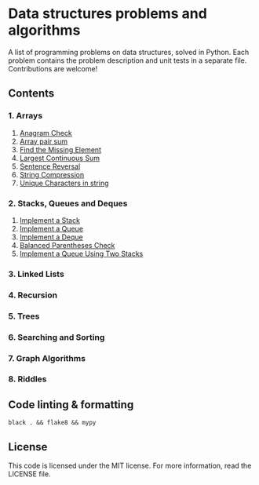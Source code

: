 # Data structures problems and algorithms

A list of programming problems on data structures, solved in Python.
Each problem contains the problem description and unit tests in a separate file. Contributions are welcome!

## Contents

### 1. Arrays

1. [Anagram Check](https://github.com/orfeasa/data-structure-problems/tree/master/01.%20Arrays/01-01%20Anagram%20Check)
1. [Array pair sum](https://github.com/orfeasa/data-structure-problems/tree/master/01.%20Arrays/01-02%20Array%20pair%20sum)
1. [Find the Missing Element](https://github.com/orfeasa/data-structure-problems/tree/master/01.%20Arrays/01-03%20Find%20the%20Missing%20Element)
1. [Largest Continuous Sum](https://github.com/orfeasa/data-structure-problems/tree/master/01.%20Arrays/01-04%20Largest%20Continuous%20Sum)
1. [Sentence Reversal](https://github.com/orfeasa/data-structure-problems/tree/master/01.%20Arrays/01-05%20Sentence%20Reversal)
1. [String Compression](https://github.com/orfeasa/data-structure-problems/tree/master/01.%20Arrays/01-06%20String%20Compression)
1. [Unique Characters in string](https://github.com/orfeasa/data-structure-problems/tree/master/01.%20Arrays/01-07%20Unique%20Characters%20in%20string)

### 2. Stacks, Queues and Deques

1. [Implement a Stack](https://github.com/orfeasa/data-structure-problems/tree/master/02.%20Stacks%2C%20Queues%20and%20Deques/02-01%20Implement%20a%20Stack)
1. [Implement a Queue](https://github.com/orfeasa/data-structure-problems/tree/master/02.%20Stacks%2C%20Queues%20and%20Deques/02-02%20Implement%20a%20Queue)
1. [Implement a Deque](https://github.com/orfeasa/data-structure-problems/tree/master/02.%20Stacks%2C%20Queues%20and%20Deques/02-03%20Implement%20a%20Deque)
1. [Balanced Parentheses Check](https://github.com/orfeasa/data-structure-problems/tree/master/02.%20Stacks%2C%20Queues%20and%20Deques/02-04%20Balanced%20Parentheses%20Check)
1. [Implement a Queue Using Two Stacks](https://github.com/orfeasa/data-structure-problems/tree/master/02.%20Stacks%2C%20Queues%20and%20Deques/02-05%20Implement%20a%20Queue%20Using%20Two%20Stacks)

### 3. Linked Lists

### 4. Recursion

### 5. Trees

### 6. Searching and Sorting

### 7. Graph Algorithms

### 8. Riddles

## Code linting & formatting

```console
black . && flake8 && mypy
```

## License

This code is licensed under the MIT license. For more information, read the LICENSE file.
